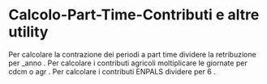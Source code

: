 # Calcolo-Part-Time-Contributi e altre utility
Per calcolare la contrazione dei periodi a part time dividere la retribuzione per _anno .
Per calcolare i contributi agricoli moltiplicare le giornate per cdcm o agr .
Per calcolare i contributi ENPALS dividere per 6 .
